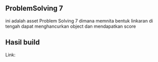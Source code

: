 ## ProblemSolving 7
ini adalah asset Problem Solving 7 dimana memnita bentuk linkaran di tengah dapat menghancurkan object dan mendapatkan score
## Hasil build
Link:

